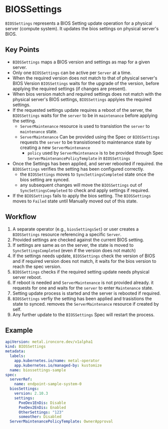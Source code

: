 # BIOSSettings

`BIOSSettings` represents a BIOS Setting update operation for a physical server (compute system). It updates the bios settings on physical server's BIOS. 

## Key Points

- `BIOSSettings` maps a BIOS version and settings as map for a given server.
- Only one `BIOSSettings` can be active per `Server` at a time. 
- When the required version does not match to that of physical server's BIOS Version `BIOSSettings` waits for the upgrade of the version, before applying the required settings (if changes are present). 
- When bios version match and required settings does not match with the physical server's BIOS settings, `BIOSSettings` applyies the required settings.
- If the requested settings update requires a reboot of the server, the `BIOSSettings` waits for the `server` to be in `maintenance` before applying the setting.
    - `ServerMaintenance` resource is used to transistion the `server` to `maintenance` state.
    - `ServerMaintenance` Can be provided using the Spec or `BIOSSettings` requests the `server` to be transistioned to maintenance state by creating a new `ServerMaintenance`
        - `policy` used by `ServerMaintenance` is to be provided through Spec `ServerMaintenancePolicyTemplate` in `BIOSSettings`
- Once the Settings has been applied, and server rebooted if required. the `BIOSSettings` verifies the setting has been configured correctly.
    - the `BIOSSettings` moves to `SyncSettingsCompleted` state once the bios setting are synced. 
    - any subsequent changes will move the `BIOSSettings` out of `SyncSettingsCompleted` to check and apply settings if required.
- If the `BIOSSettings` fails to apply the bios setting. The `BIOSSettings` moves to `Failed` state until Manually moved out of this state. 

## Workflow


1. A separate operator (e.g., `biosSettingsSet`) or user creates a `BIOSSettings` resource referencing a 
   specific `Server`.
2. Provided settings are checked against the current BIOS setting.
3. If settings are same as on the server, the state is moved to `SyncSettingsCompleted` (even if the version does not match)
4.  If the settings needs update, `BIOSSettings` check the version of BIOS and if required version does not match, it waits for the bios version to reach the spec version.
5. `BIOSSettings` checks if the required setting update needs physical server reboot. 
6. If reboot is needed and `ServerMaintenance` is not provided already. it requests for one and waits for the `server` to enter `Maintenance` state.
7. Setting update process is started and the server is rebooted if required. 
8. `BIOSSettings` verfiy the setting has been applied and trasistions the state to synced. removes the `ServerMaintenance` resource if created by self.  
9. Any further update to the `BIOSSettings` Spec will restart the process. 

## Example

```yaml
apiVersion: metal.ironcore.dev/v1alpha1
kind: BIOSSettings
metadata:
  labels:
    app.kubernetes.io/name: metal-operator
    app.kubernetes.io/managed-by: kustomize
  name: biossettings-sample
spec:
  serverRef:
    name: endpoint-sample-system-0
  biosSettings:
    version: 2.10.3
    settings:
      PxeDev1EnDis: Disable
      PxeDev2EnDis: Enabled
      OtherSettings: "123"
      someother: Disabled
  ServerMaintenancePolicyTemplate: OwnerApproval

```

